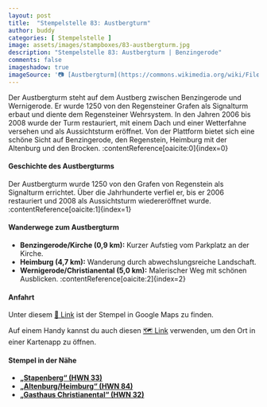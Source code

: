 ```yaml
---
layout: post
title:  "Stempelstelle 83: Austbergturm"
author: buddy
categories: [ Stempelstelle ]
image: assets/images/stampboxes/83-austbergturm.jpg
description: "Stempelstelle 83: Austbergturm | Benzingerode"
comments: false
imageshadow: true
imageSource: '📷 [Austbergturm](https://commons.wikimedia.org/wiki/File:Austbergturm.jpg) von <a href="//commons.wikimedia.org/wiki/User:B.Thomas95" title="User:B.Thomas95">Thomas Binder</a> unter Lizenz [CC BY-SA 4.0](https://creativecommons.org/licenses/by-sa/4.0)'
---
```


Der Austbergturm steht auf dem Austberg zwischen Benzingerode und Wernigerode. Er wurde 1250 von den Regensteiner Grafen als Signalturm erbaut und diente dem Regensteiner Wehrsystem. In den Jahren 2006 bis 2008 wurde der Turm restauriert, mit einem Dach und einer Wetterfahne versehen und als Aussichtsturm eröffnet. Von der Plattform bietet sich eine schöne Sicht auf Benzingerode, den Regenstein, Heimburg mit der Altenburg und den Brocken. :contentReference[oaicite:0]{index=0}

#### Geschichte des Austbergturms

Der Austbergturm wurde 1250 von den Grafen von Regenstein als Signalturm errichtet. Über die Jahrhunderte verfiel er, bis er 2006 restauriert und 2008 als Aussichtsturm wiedereröffnet wurde. :contentReference[oaicite:1]{index=1}

#### Wanderwege zum Austbergturm

- **Benzingerode/Kirche (0,9 km):** Kurzer Aufstieg vom Parkplatz an der Kirche.
- **Heimburg (4,7 km):** Wanderung durch abwechslungsreiche Landschaft.
- **Wernigerode/Christianental (5,0 km):** Malerischer Weg mit schönen Ausblicken. :contentReference[oaicite:2]{index=2}

#### Anfahrt

Unter diesem [📍 Link](https://www.google.com/maps/dir/?api=1&origin=&destination=51.83771%2C%2010.85929) ist der Stempel in Google Maps zu finden.

<div class="android-only">
  Auf einem Handy kannst du auch diesen 
  <a href="geo:51.83771,10.85929">🗺️ Link</a> 
  verwenden, um den Ort in einer Kartenapp zu öffnen.
  <p></p>
</div>

#### Stempel in der Nähe

- [**„Stapenberg“ (HWN 33)**](/stempelstelle-33-stapenberg)
- [**„Altenburg/Heimburg“ (HWN 84)**](/stempelstelle-84-altenburg-bei-heimburg)
- [**„Gasthaus Christianental“ (HWN 32)**](/stempelstelle-32-gasthaus-christianental)
